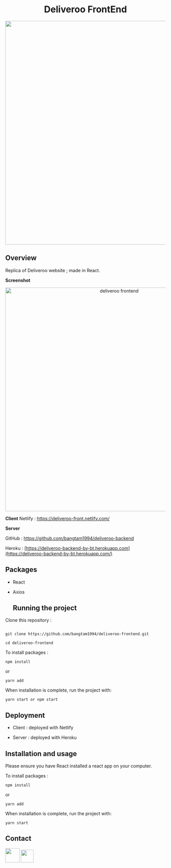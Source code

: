 <h1  align="center">Deliveroo  FrontEnd </h1>

  <p align="center">
  <a  href="https://deliveroo-front.netlify.com">
	<img src="https://s5.gifyu.com/images/deliveroo-front.gif" width="700"></a>
</p>

## Overview

Replica of Deliveroo website ; made in React.

**Screenshot**

<p align="center">
<a  href="https://deliveroo-front.netlify.com"><img  src="https://i.ibb.co/JtMtR2p/Deliveroo-screenshot.png" width="700" title="deliveroo frontend "  alt="deliveroo frontend"></a>
</p>

**Client**
Netlify : <a  href="https://deliveroo-front.netlify.com"  target="_blank"> https://deliveroo-front.netlify.com/</a>

**Server**

GitHub : <a  href="https://github.com/bangtam1994/deliveroo-backend">https://github.com/bangtam1994/deliveroo-backend</a>

Heroku : <a  href="[https://deliveroo-backend-by-bt.herokuapp.com/](https://deliveroo-backend-by-bt.herokuapp.com/)"  target="_blank"> [https://deliveroo-backend-by-bt.herokuapp.com](https://deliveroo-backend-by-bt.herokuapp.com/)</a>

## Packages

- React
- Axios

  ## Running the project

Clone this repository :

```

git clone https://github.com/bangtam1994/deliveroo-frontend.git

cd deliveroo-frontend

```

To install packages :

```
npm install
```

or

```
yarn add
```

When installation is complete, run the project with:

```
yarn start or npm start
```

## Deployment

- Client : deployed with Netlify

- Server : deployed with Heroku

## Installation and usage

Please ensure you have React installed a react app on your computer.

To install packages :

```
npm install
```

or

```
yarn add
```

When installation is complete, run the project with:

```
yarn start
```

## Contact

<a  href="[https://www.linkedin.com/in/bangtamnguyen/](https://www.linkedin.com/in/bangtamnguyen/)"  target="_blank"> <img src="https://salon-ctco.com/wp-content/uploads/2018/09/Logo-LinkedIn.png" 
width="45"
/></a> <a  href="mailto:bangtam1994@hotmail.com"  target="_blank"> <img src="https://upload.wikimedia.org/wikipedia/commons/4/4e/Gmail_Icon.png" 
width="40" 
/></a>
